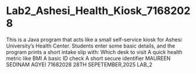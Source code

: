 # Lab2_Ashesi_Health_Kiosk_71682028
This is a Java program that acts like a small self-service kiosk for Ashesi University’s Health Center. Students enter some basic details, and the program prints a short intake slip with:  Which desk to visit  A quick health metric like BMI  A basic ID check  A short secure identifier
MAUREEN SEDINAM AGYEI
71682028
28TH SEPETEMBER,2025
LAB_2
